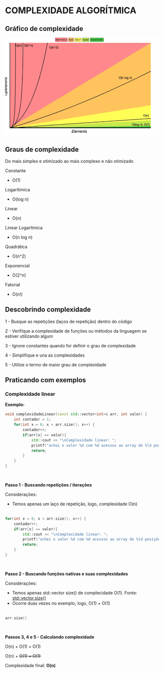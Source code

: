 # COMPLEXIDADE ALGORÍTMICA

## Gráfico de complexidade
![complexidade](grafico-complexidade.png)

## Graus de complexidade

Do mais simples e otimizado ao mais complexo e não otimizado

Constante
* O(1)

Logarítimica
* O(log n)

Linear
* O(n)

Linear Logarítmica
* O(n log n)

Quadrática
* O(n^2)

Exponencial
* O(2^n)

Fatorial
* O(n!)


## Descobrindo complexidade

1 - Busque as repetições (laços de repetição) dentro do código

2 - Verifique a complexidade de funções ou métodos da linguagem se estiver utilizando algum

3 - Ignore constantes quando for definir o grau de complexidade

4 - Simplifique e una as complexidades

5 - Utilize o termo de maior grau de complexidade


## Praticando com exemplos

### Complexidade linear

**Exemplo:** 

```cpp
void complexidadeLinear(const std::vector<int>& arr, int valor) {
    int contador = 1;
    for(int x = 0; x < arr.size(); x++) {
        contador++;
        if(arr[x] == valor){
            std::cout << "\nComplexidade linear: ";
            printf("achei o valor %d com %d acessos ao array de %ld posições\n", valor, contador, arr.size());
            return;
        }
    }
}
```
<br />

**Passo 1 - Buscando repetições / iterações**

Considerações:

* Temos apenas um laço de repetição, logo, complexidade O(n)

```cpp

for(int x = 0; x < arr.size(); x++) {
    contador++;
    if(arr[x] == valor){
        std::cout << "\nComplexidade linear: ";
        printf("achei o valor %d com %d acessos ao array de %ld posições\n", valor, contador, arr.size());
        return;
    }
}

```

<br />

**Passo 2 - Buscando funções nativas e suas complexidades**

Considerações:

* Temos apenas std::vector size() de complecidade O(1). Fonte: [std::vector.size()](https://en.cppreference.com/w/cpp/container/vector/size)
* Ocorre duas vezes no exemplo, logo, O(1) + O(1)

```cpp

arr.size()

```

<br />

**Passos 3, 4 e 5 - Calculando complexidade**


O(n) + O(1) + O(1)

O(n) + ~~O(1) + O(1)~~

Complexidade final: **O(n)**